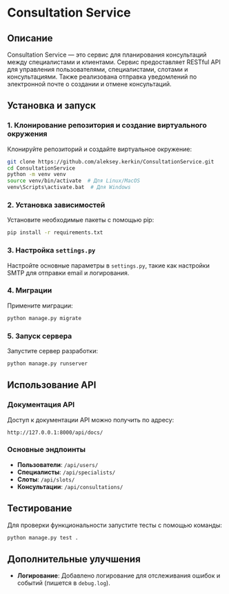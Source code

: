 # Consultation Service

## Описание

Consultation Service — это сервис для планирования консультаций между специалистами и клиентами. Сервис предоставляет RESTful API для управления пользователями, специалистами, слотами и консультациями. Также реализована отправка уведомлений по электронной почте о создании и отмене консультаций.

## Установка и запуск

### 1. Клонирование репозитория и создание виртуального окружения

Клонируйте репозиторий и создайте виртуальное окружение:

```bash
git clone https://github.com/aleksey.kerkin/ConsultationService.git
cd ConsultationService
python -m venv venv
source venv/bin/activate  # Для Linux/MacOS
venv\Scripts\activate.bat  # Для Windows
```

### 2. Установка зависимостей

Установите необходимые пакеты с помощью pip:

```bash
pip install -r requirements.txt
```

### 3. Настройка `settings.py`

Настройте основные параметры в `settings.py`, такие как настройки SMTP для отправки email и логирования.

### 4. Миграции

Примените миграции:

```bash
python manage.py migrate
```

### 5. Запуск сервера

Запустите сервер разработки:

```bash
python manage.py runserver
```

## Использование API

### Документация API

Доступ к документации API можно получить по адресу:

```
http://127.0.0.1:8000/api/docs/
```

### Основные эндпоинты

- **Пользователи**: `/api/users/`
- **Специалисты**: `/api/specialists/`
- **Слоты**: `/api/slots/`
- **Консультации**: `/api/consultations/`

## Тестирование

Для проверки функциональности запустите тесты с помощью команды:

```bash
python manage.py test .
```

## Дополнительные улучшения

- **Логирование**: Добавлено логирование для отслеживания ошибок и событий (пишется в `debug.log`).

